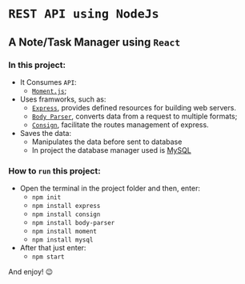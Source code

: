 # `REST API using NodeJs`

## A Note/Task Manager using `React`

### In this project:

  - It Consumes `API`:
    - [`Moment.js`](https://momentjs.com/);
  - Uses framworks, such as:
    - [`Express`](https://expressjs.com/), provides defined resources for building web servers.
    - [`Body Parser`](https://www.npmjs.com/package/body-parser), converts data from a request to multiple formats;
    - [`Consign`](https://www.npmjs.com/package/consign), facilitate the routes management of express.
  - Saves the data:
    - Manipulates the data before sent to database
    - In project the database manager used is [MySQL](https://www.mysql.com/)

### How to `run` this project:
  - Open the terminal in the project folder and then, enter:
    - `npm init`
    - `npm install express`
    - `npm install consign`
    - `npm install body-parser`
    - `npm install moment`
    - `npm install mysql`
  - After that just enter:
    - `npm start`
 
And enjoy! 😉